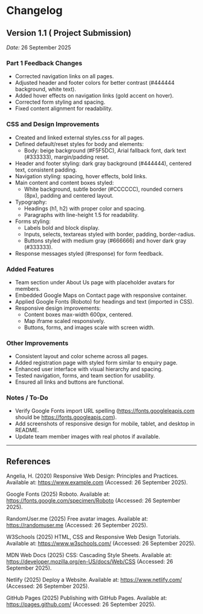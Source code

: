 # Changelog 

## Version 1.1 ( Project Submission)
*Date:* 26 September 2025

### Part 1 Feedback Changes
- Corrected navigation links on all pages.
- Adjusted header and footer colors for better contrast (#444444 background, white text).
- Added hover effects on navigation links (gold accent on hover).
- Corrected form styling and spacing.
- Fixed content alignment for readability.

### CSS and Design Improvements
- Created and linked external styles.css for all pages.
- Defined default/reset styles for body and elements:
  - Body: beige background (#F5F5DC), Arial fallback font, dark text (#333333), margin/padding reset.
- Header and footer styling: dark gray background (#444444), centered text, consistent padding.
- Navigation styling: spacing, hover effects, bold links.
- Main content and content boxes styled:
  - White background, subtle border (#CCCCCC), rounded corners (8px), padding and centered layout.
- Typography:
  - Headings (h1, h2) with proper color and spacing.
  - Paragraphs with line-height 1.5 for readability.
- Forms styling:
  - Labels bold and block display.
  - Inputs, selects, textareas styled with border, padding, border-radius.
  - Buttons styled with medium gray (#666666) and hover dark gray (#333333).
- Response messages styled (#response) for form feedback.

### Added Features
- Team section under About Us page with placeholder avatars for members.
- Embedded Google Maps on Contact page with responsive container.
- Applied Google Fonts (Roboto) for headings and text (imported in CSS).
- Responsive design improvements:
  - Content boxes max-width 600px, centered.
  - Map iframe scaled responsively.
  - Buttons, forms, and images scale with screen width.

### Other Improvements
- Consistent layout and color scheme across all pages.
- Added registration page with styled form similar to enquiry page.
- Enhanced user interface with visual hierarchy and spacing.
- Tested navigation, forms, and team section for usability.
- Ensured all links and buttons are functional.

### Notes / To-Do
- Verify Google Fonts import URL spelling (https://fonts.googleleapis.com should be https://fonts.googleapis.com).
- Add screenshots of responsive design for mobile, tablet, and desktop in README.
- Update team member images with real photos if available.

---

## References

Angelia, H. (2020) Responsive Web Design: Principles and Practices. Available at: https://www.example.com (Accessed: 26 September 2025).

Google Fonts (2025) Roboto. Available at: https://fonts.google.com/specimen/Roboto (Accessed: 26 September 2025).

RandomUser.me (2025) Free avatar images. Available at: https://randomuser.me (Accessed: 26 September 2025).

W3Schools (2025) HTML, CSS and Responsive Web Design Tutorials. Available at: https://www.w3schools.com/ (Accessed: 26 September 2025).

MDN Web Docs (2025) CSS: Cascading Style Sheets. Available at: https://developer.mozilla.org/en-US/docs/Web/CSS (Accessed: 26 September 2025).

Netlify (2025) Deploy a Website. Available at: https://www.netlify.com/ (Accessed: 26 September 2025).

GitHub Pages (2025) Publishing with GitHub Pages. Available at: https://pages.github.com/ (Accessed: 26 September 2025).